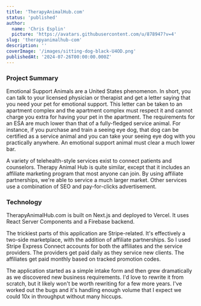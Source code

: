 ```yaml
---
title: 'TherapyAnimalHub.com'
status: 'published'
author:
  name: 'Chris Esplin'
  picture: 'https://avatars.githubusercontent.com/u/878947?v=4'
slug: 'therapyanimalhub-com'
description: ''
coverImage: '/images/sitting-dog-black-U4OD.png'
publishedAt: '2024-07-26T00:00:00.000Z'
---
```


### Project Summary

Emotional Support Animals are a United States phenomenon. In short, you can talk to your licensed physician or therapist and get a letter saying that you need your pet for emotional support. This letter can be taken to an apartment complex and the apartment complex must respect it and cannot charge you extra for having your pet in the apartment. The requirements for an ESA are much lower than that of a fully-fledged service animal. For instance, if you purchase and train a seeing eye dog, that dog can be certified as a service animal and you can take your seeing eye dog with you practically anywhere. An emotional support animal must clear a much lower bar.

A variety of telehealth-style services exist to connect patients and counselors. Therapy Animal Hub is quite similar, except that it includes an affiliate marketing program that most anyone can join. By using affiliate partnerships, we're able to service a much larger market. Other services use a combination of SEO and pay-for-clicks advertisement.

### Technology

TherapyAnimalHub.com is built on Next.js and deployed to Vercel. It uses React Server Components and a Firebase backend.

The trickiest parts of this application are Stripe-related. It's effectively a two-side marketplace, with the addition of affiliate partnerships. So I used Stripe Express Connect accounts for both the affiliates and the service providers. The providers get paid daily as they service new clients. The affiliates get paid monthly based on tracked promotion codes.

The application started as a simple intake form and then grew dramatically as we discovered new business requirements. I'd love to rewrite it from scratch, but it likely won't be worth rewriting for a few more years. I've worked out the bugs and it's handling enough volume that I expect we could 10x in throughput without many hiccups.
